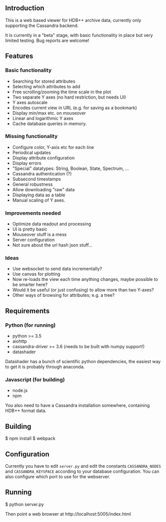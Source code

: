 ## Introduction

This is a web based viewer for HDB++ archive data, currently only supporting the Cassandra backend.

It is currently in a "beta" stage, with basic functionality in place but very limited testing. Bug reports are welcome!


## Features

### Basic functionality
* Searching for stored attributes
* Selecting which attributes to add
* Free scrolling/zooming the time scale in the plot
* Two separate Y axes (no hard restriction, but needs UI)
* Y axes autoscale
* Encodes current view in URL (e.g. for saving as a bookmark)
* Display min/max etc. on mouseover
* Linear and logarithmic Y axes
* Cache database queries in memory.

### Missing functionality
* Configure color, Y-axis etc for each line
* Periodical updates
* Display attribute configuration
* Display errors
* "Special" datatypes: String, Boolean, State, Spectrum, ...
* Cassandra authentication (?)
* Subsecond timestamps
* General robustness
* Allow downloading "raw" data
* Displaying data as a table
* Manual scaling of Y axes.

### Improvements needed
* Optimize data readout and processing
* UI is pretty basic
* Mouseover stuff is a mess
* Server configuration
* Not sure about the url hash json stuff...

### Ideas
* Use websocket to send data incrementally?
* Use canvas for plotting
* Now re-loads the view each time anything changes, maybe possible to be smarter here?
* Would it be useful (or just confusing) to allow more than two Y-axes?
* Other ways of browsing for attributes; e.g. a tree?


## Requirements

### Python (for running)
 * python >= 3.5
 * aiohttp
 * cassandra-driver >= 3.6 (needs to be built with numpy support!)
 * datashader

Datashader has a bunch of scientific python dependencies, the easiest way to get it is probably through anaconda.


### Javascript (for building)
 * node.js
 * npm

You also need to have a Cassandra installation somewhere, containing HDB++ format data.


## Building

$ npm install
$ webpack


## Configuration

Currently you have to edit ``server.py`` and edit the constants ``CASSANDRA_NODES`` and ``CASSANDRA_KEYSPACE`` according to your database configuration. You can also configure which port to use for the webserver.


## Running

$ python server.py

Then point a web browser at http://localhost:5005/index.html
